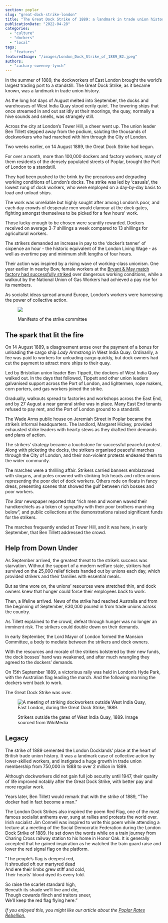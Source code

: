 ```yaml
---
section: poplar
slug: "great-dock-strike-london"
title: "The Great Dock Strike of 1889: a landmark in trade union history and the inspiration for The Red Flag socialist anthem"
publicationDate: "2022-04-28"
categories: 
  - "culture"
  - "dockers"
  - "local"
tags: 
  - "features"
featuredImage: "/images/London_Dock_Strike_of_1889_B2.jpeg"
authors: 
  - "zachary-sweeney-lynch"
---
```


In the summer of 1889, the dockworkers of East London brought the world’s largest trading port to a standstill. The Great Dock Strike, as it became known, was a landmark in trade union history.

As the long hot days of August melted into September, the docks and warehouses of West India Quay stood eerily quiet. The towering ships that once streamed in and out sat idly at their moorings, the quay, normally a hive sounds and smells, was strangely still.

Across the city at London’s Tower Hill, a cheer went up. The union leader Ben Tillett stepped away from the podium, saluting the thousands of dockworkers who had marched with him through the City of London.

Two weeks earlier, on 14 August 1889, the Great Dock Strike had begun. 

For over a month, more than 100,000 dockers and factory workers, many of them residents of the densely populated streets of Poplar, brought the Port of London to a standstill.

They had been pushed to the brink by the precarious and degrading working conditions of London’s docks. The strike was led by ‘casuals’, the lowest rung of dock workers, who were employed on a day-by-day basis to load and unload ships.

The work was unreliable but highly sought after among London’s poor, and each day crowds of desperate men would clamour at the dock gates, fighting amongst themselves to be picked for a few hours' work. 

Those lucky enough to be chosen were scantily rewarded. Dockers received on average 3-7 shillings a week compared to 13 shillings for agricultural workers. 

The strikers demanded an increase in pay to the ‘docker’s tanner’ of sixpence an hour - the historic equivalent of the London Living Wage - as well as overtime pay and minimum shift lengths of four hours.

Their action was inspired by a rising wave of working-class unionism. One year earlier in nearby Bow, female workers at the [Bryant & May match factory had successfully striked](https://romanroadlondon.com/annie-besant-match-girl-riots-bow/) over dangerous working conditions, while a walkout by the National Union of Gas Workers had achieved a pay rise for its members.

As socialist ideas spread around Europe, London’s workers were harnessing the power of collective action.

<figure>

![](/images/South_Side_Central_Strike_Committee-1-300x384.jpg)

<figcaption>

Manifesto of the strike committee

</figcaption>

</figure>

## The spark that lit the fire

On 14 August 1889, a disagreement arose over the payment of a bonus for unloading the cargo ship _Lady Armstrong_ in West India Quay. Ordinarily, a fee was paid to workers for unloading cargo quickly, but dock owners had cut the payment to attract more ships to their quay.

Led by Bristolian union leader Ben Tippett, the dockers of West India Quay walked out. In the days that followed, Tippett and other union leaders galvanised support across the Port of London, and lightermen, rope makers, corn porters, and gas workers joined the strike. 

Gradually, walkouts spread to factories and workshops across the East End, and by 27 August a near general strike was in place. Many East End tenants refused to pay rent, and the Port of London ground to a standstill.

The Wade Arms public house on Jeremiah Street in Poplar became the strike’s informal headquarters. The landlord, Margaret Hickey, provided exhausted strike leaders with hearty stews as they drafted their demands and plans of action.

The strikers’ strategy became a touchstone for successful peaceful protest. Along with picketing the docks, the strikers organised peaceful marches through the City of London, and their non-violent protests endeared them to the wider community.

The marches were a thrilling affair. Strikers carried banners emblazoned with slogans, and poles crowned with stinking fish heads and rotten onions representing the poor diet of dock workers. Others rode on floats in fancy dress, presenting scenes that showed the gulf between rich bosses and poor workers.

_The Star_ newspaper reported that “rich men and women waved their handkerchiefs as a token of sympathy with their poor brothers marching below”, and public collections at the demonstrations raised significant funds for the strikers.

The marches frequently ended at Tower Hill, and it was here, in early September, that Ben Tillett addressed the crowd.

## Help from Down Under

As September arrived, the greatest threat to the strike’s success was starvation. Without the support of a modern welfare state, strikers had survived on the 25,000 relief tickets handed out by unions each day, which provided strikers and their families with essential meals.

But as time wore on, the unions’ resources were stretched thin, and dock owners knew that hunger could force their employees back to work.

Then, a lifeline arrived. News of the strike had reached Australia and from the beginning of September, £30,000 poured in from trade unions across the country.

As Tillett explained to the crowd, defeat through hunger was no longer an imminent risk. The strikers could double down on their demands. 

In early September, the Lord Mayor of London formed the Mansion Committee, a body to mediate between the strikers and dock owners.

With the resources and morale of the strikers bolstered by their new funds, the dock bosses’ hand was weakened, and after much wrangling they agreed to the dockers’ demands. 

On 15th September 1889, a victorious rally was held in London’s Hyde Park, with the Australian flag leading the march. And the following morning the dockers went back to work. 

The Great Dock Strike was over.

<figure>

![A meeting of striking dockworkers outside West India Quay, East London, during the Great Dock Strike, 1889.](/images/Dockers-London-Dock-Strike-Tower-Hamlets-1889--1024x683.jpg)

<figcaption>

Strikers outside the gates of West India Quay, 1889. Image sourced from WikiMedia

</figcaption>

</figure>

## Legacy

The strike of 1889 cemented the London Docklands’ place at the heart of British trade union history. It was a landmark case of collective action by lower-skilled workers, and instigated a huge growth in trade union membership from 750,000 in 1888 to over 2 million in 1899.

Although dockworkers did not gain full job security until 1947, their quality of life improved notably after the Great Dock Strike, with better pay and more regular work.

Years later, Ben Tillett would remark that with the strike of 1889, “The docker had in fact become a man.”

The London Dock Strikes also inspired the poem Red Flag, one of the most famous socialist anthems ever, sung at rallies and protests the world over. Irish socialist Jim Connell was inspired to write this poem while attending a lecture at a meeting of the Social Democratic Federation during the London Dock Strike of 1889. He set down the words while on a train journey from Charing Cross railway station to his home in Honor Oak. It is generally accepted that he gained inspiration as he watched the train guard raise and lower the red signal flag on the platform.

“The people’s flag is deepest red,  
It shrouded oft our martyred dead  
And ere their limbs grew stiff and cold,  
Their hearts’ blood dyed its every fold.

So raise the scarlet standard high,  
Beneath its shade we’ll live and die,  
Though cowards flinch and traitors sneer,  
We’ll keep the red flag flying here.”

_If you enjoyed this, you might like our article about the [Poplar Rates Rebellion.](https://poplarlondon.co.uk/100-years-celebration-poplar-rates-rebellion/)_
